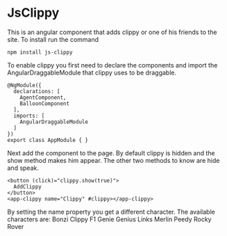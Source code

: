 # JsClippy
This is an angular component that adds clippy or one of his friends to the site. 
To install run the command
``` 
npm install js-clippy
``` 
To enable clippy you first need to declare the components and import the AngularDraggableModule that clippy uses to be draggable.

```
@NgModule({
  declarations: [
    AgentComponent,
    BalloonComponent
  ],
  imports: [
    AngularDraggableModule
  ]
})
export class AppModule { }
```
Next add the component to the page. By default clippy is hidden and the show method makes him appear. 
The other two methods to know are hide and speak.
``` 
<button (click)="clippy.show(true)">
  AddClippy
</button>
<app-clippy name="Clippy" #clippy></app-clippy>
```
By setting the name property you get a different character. 
The available characters are: 
Bonzi
Clippy
F1
Genie
Genius
Links
Merlin
Peedy
Rocky
Rover